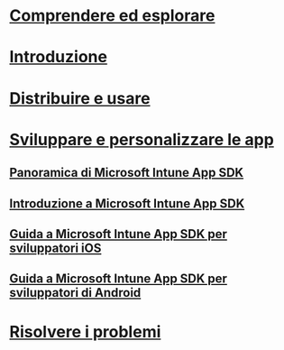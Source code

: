 # [Comprendere ed esplorare](/intune/understand-explore/introduction-to-microsoft-intune)
# [Introduzione](/intune/get-started/what-to-know-before-you-start-microsoft-intune)
# [Distribuire e usare](/intune/deploy-use/overview-of-device-and-app-lifecycles-in-microsoft-intune)
# [Sviluppare e personalizzare le app](intune-app-sdk.md)
## [Panoramica di Microsoft Intune App SDK](intune-app-sdk.md)
## [Introduzione a Microsoft Intune App SDK](intune-app-sdk-get-started.md)
## [Guida a Microsoft Intune App SDK per sviluppatori iOS](intune-app-sdk-ios.md)
## [Guida a Microsoft Intune App SDK per sviluppatori di Android](intune-app-sdk-android.md)
# [Risolvere i problemi](/intune/troubleshoot/how-to-get-support-for-microsoft-intune)


<!--HONumber=Jun16_HO4-->


